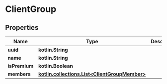 
# ClientGroup

## Properties
Name | Type | Description | Notes
------------ | ------------- | ------------- | -------------
**uuid** | **kotlin.String** |  |  [optional]
**name** | **kotlin.String** |  |  [optional]
**isPremium** | **kotlin.Boolean** |  |  [optional]
**members** | [**kotlin.collections.List&lt;ClientGroupMember&gt;**](ClientGroupMember.md) |  |  [optional]



